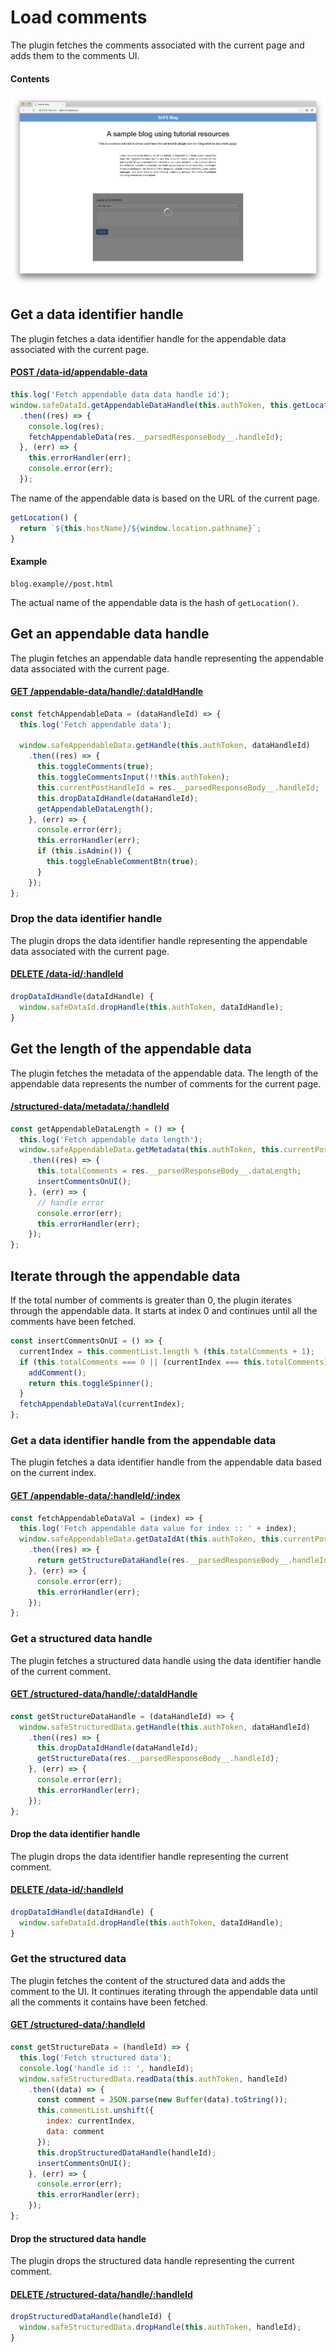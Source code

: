 # Load comments

The plugin fetches the comments associated with the current page and adds them to the comments UI.

#### Contents

<!-- toc -->

![Load comments](img/load-comments.png)

## Get a data identifier handle

The plugin fetches a data identifier handle for the appendable data associated with the current page.

#### [POST /data-id/appendable-data](https://github.com/maidsafe/rfcs/blob/master/text/0042-launcher-api-v0.6/api/data_identifier.md#get-dataidentifier-for-appendabledata)

```js
this.log('Fetch appendable data data handle id');
window.safeDataId.getAppendableDataHandle(this.authToken, this.getLocation())
  .then((res) => {
    console.log(res);
    fetchAppendableData(res.__parsedResponseBody__.handleId);
  }, (err) => {
    this.errorHandler(err);
    console.error(err);
  });
```

The name of the appendable data is based on the URL of the current page.

```js
getLocation() {
  return `${this.hostName}/${window.location.pathname}`;
}
```

#### Example

```
blog.example//post.html
```

The actual name of the appendable data is the hash of `getLocation()`.

## Get an appendable data handle

The plugin fetches an appendable data handle representing the appendable data associated with the current page.

#### [GET /appendable-data/handle/:dataIdHandle](https://github.com/maidsafe/rfcs/blob/master/text/0042-launcher-api-v0.6/api/appendable_data.md#get-appendabledata-handle-from-dataidentifier-handle)

```js
const fetchAppendableData = (dataHandleId) => {
  this.log('Fetch appendable data');

  window.safeAppendableData.getHandle(this.authToken, dataHandleId)
    .then((res) => {
      this.toggleComments(true);
      this.toggleCommentsInput(!!this.authToken);
      this.currentPostHandleId = res.__parsedResponseBody__.handleId;
      this.dropDataIdHandle(dataHandleId);
      getAppendableDataLength();
    }, (err) => {
      console.error(err);
      this.errorHandler(err);
      if (this.isAdmin()) {
        this.toggleEnableCommentBtn(true);
      }
    });
};
```

### Drop the data identifier handle

The plugin drops the data identifier handle representing the appendable data associated with the current page.

#### [DELETE /data-id/:handleId](https://github.com/maidsafe/rfcs/blob/master/text/0042-launcher-api-v0.6/api/data_identifier.md#drop-handle)

```js
dropDataIdHandle(dataIdHandle) {
  window.safeDataId.dropHandle(this.authToken, dataIdHandle);
}
```

## Get the length of the appendable data

The plugin fetches the metadata of the appendable data. The length of the appendable data represents the number of comments for the current page.

#### [/structured-data/metadata/:handleId](https://github.com/maidsafe/rfcs/blob/master/text/0042-launcher-api-v0.6/api/appendable_data.md#get-metadata)

```js
const getAppendableDataLength = () => {
  this.log('Fetch appendable data length');
  window.safeAppendableData.getMetadata(this.authToken, this.currentPostHandleId)
    .then((res) => {
      this.totalComments = res.__parsedResponseBody__.dataLength;
      insertCommentsOnUI();
    }, (err) => {
      // handle error
      console.error(err);
      this.errorHandler(err);
    });
};
```

## Iterate through the appendable data

If the total number of comments is greater than 0, the plugin iterates through the appendable data. It starts at index 0 and continues until all the comments have been fetched.

```js
const insertCommentsOnUI = () => {
  currentIndex = this.commentList.length % (this.totalComments + 1);
  if (this.totalComments === 0 || (currentIndex === this.totalComments)) {
    addComment();
    return this.toggleSpinner();
  }
  fetchAppendableDataVal(currentIndex);
};
```

### Get a data identifier handle from the appendable data

The plugin fetches a data identifier handle from the appendable data based on the current index.

#### [GET /appendable-data/:handleId/:index](https://github.com/maidsafe/rfcs/blob/master/text/0042-launcher-api-v0.6/api/appendable_data.md#get-data-id-of-a-data-at-appendable-data)

```js
const fetchAppendableDataVal = (index) => {
  this.log('Fetch appendable data value for index :: ' + index);
  window.safeAppendableData.getDataIdAt(this.authToken, this.currentPostHandleId, index)
    .then((res) => {
      return getStructureDataHandle(res.__parsedResponseBody__.handleId);
    }, (err) => {
      console.error(err);
      this.errorHandler(err);
    });
};
```

### Get a structured data handle

The plugin fetches a structured data handle using the data identifier handle of the current comment.

#### [GET /structured-data/handle/:dataIdHandle](https://github.com/maidsafe/rfcs/blob/master/text/0042-launcher-api-v0.6/api/structured_data.md#get-structured-data-handle)

```js
const getStructureDataHandle = (dataHandleId) => {
  window.safeStructuredData.getHandle(this.authToken, dataHandleId)
    .then((res) => {
      this.dropDataIdHandle(dataHandleId);
      getStructureData(res.__parsedResponseBody__.handleId);
    }, (err) => {
      console.error(err);
      this.errorHandler(err);
    });
};
```

#### Drop the data identifier handle

The plugin drops the data identifier handle representing the current comment.

#### [DELETE /data-id/:handleId](https://github.com/maidsafe/rfcs/blob/master/text/0042-launcher-api-v0.6/api/data_identifier.md#drop-handle)

```js
dropDataIdHandle(dataIdHandle) {
  window.safeDataId.dropHandle(this.authToken, dataIdHandle);
}
```

### Get the structured data

The plugin fetches the content of the structured data and adds the comment to the UI. It continues iterating through the appendable data until all the comments it contains have been fetched.

#### [GET /structured-data/:handleId](https://github.com/maidsafe/rfcs/blob/master/text/0042-launcher-api-v0.6/api/structured_data.md#read-data)

```js
const getStructureData = (handleId) => {
  this.log('Fetch structured data');
  console.log('handle id :: ', handleId);
  window.safeStructuredData.readData(this.authToken, handleId)
    .then((data) => {
      const comment = JSON.parse(new Buffer(data).toString());
      this.commentList.unshift({
        index: currentIndex,
        data: comment
      });
      this.dropStructuredDataHandle(handleId);
      insertCommentsOnUI();
    }, (err) => {
      console.error(err);
      this.errorHandler(err);
    });
};
```

#### Drop the structured data handle

The plugin drops the structured data handle representing the current comment.

#### [DELETE /structured-data/handle/:handleId](https://github.com/maidsafe/rfcs/blob/master/text/0042-launcher-api-v0.6/api/structured_data.md#drop-handle)

```js
dropStructuredDataHandle(handleId) {
  window.safeStructuredData.dropHandle(this.authToken, handleId);
}
```
